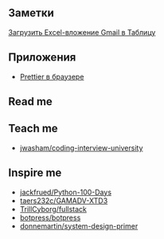 ## Заметки

[Загрузить Excel-вложение Gmail в Таблицу](./google-apps-script/save-excel-gmail-attachment-to-sheet.ru)

## Приложения

- [Prettier в браузере](https://github.contributor.pw/prettier-browser/)

## Read me

## Teach me

- [jwasham/coding-interview-university]

## Inspire me

- [jackfrued/Python-100-Days]
- [taers232c/GAMADV-XTD3]
- [TrillCyborg/fullstack]
- [botpress/botpress]
- [donnemartin/system-design-primer]

[jwasham/coding-interview-university]: https://github.com/donnemartin/system-design-primer
[jackfrued/python-100-days]: https://github.com/jackfrued/Python-100-Days
[taers232c/gamadv-xtd3]: https://github.com/taers232c/GAMADV-XTD3
[trillcyborg/fullstack]: https://github.com/TrillCyborg/fullstack
[botpress/botpress]: https://github.com/botpress/botpress
[donnemartin/system-design-primer]: https://github.com/donnemartin/system-design-primer
